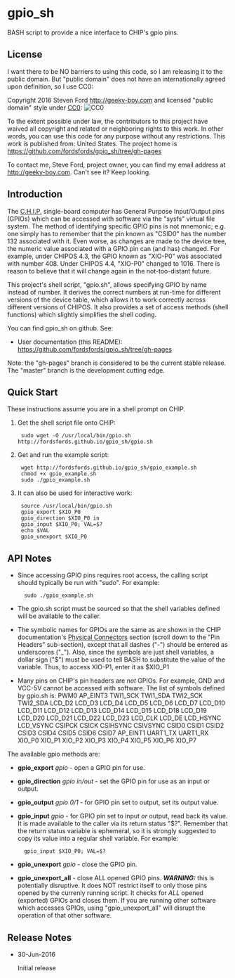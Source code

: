 # gpio_sh
BASH script to provide a nice interface to CHIP's gpio pins.

## License

I want there to be NO barriers to using this code, so I am releasing it to the public domain.  But "public domain" does not have an internationally agreed upon definition, so I use CC0:

Copyright 2016 Steven Ford http://geeky-boy.com and licensed
"public domain" style under
[CC0](http://creativecommons.org/publicdomain/zero/1.0/): 
![CC0](https://licensebuttons.net/p/zero/1.0/88x31.png "CC0")

To the extent possible under law, the contributors to this project have
waived all copyright and related or neighboring rights to this work.
In other words, you can use this code for any purpose without any
restrictions.  This work is published from: United States.  The project home
is https://github.com/fordsfords/gpio_sh/tree/gh-pages

To contact me, Steve Ford, project owner, you can find my email address
at http://geeky-boy.com.  Can't see it?  Keep looking.

## Introduction

The [C.H.I.P.](http://getchip.com/) single-board computer has General Purpose
Input/Output pins (GPIOs) which can be accessed with software via the "sysfs"
virtual file system.  The method of identifying specific GPIO pins is not
mnemonic; e.g. one simply has to remember that the pin known as "CSID0" has the
number 132 associated with it.  Even worse, as changes are made to the device
tree, the numeric value associated with a GPIO pin can (and has) changed.  For
example, under CHIPOS 4.3, the GPIO known as "XIO-P0" was associated with
number 408.  Under CHIPOS 4.4, "XIO-P0" changed to 1016.  There is reason to
believe that it will change again in the not-too-distant future.

This project's shell script, "gpio.sh", allows specifying GPIO by name instead
of number.  It derives the correct numbers at run-time for different versions
of the device table, which allows it to work correctly across different
versions of CHIPOS.  It also provides a set of access methods (shell functions)
which slightly simplifies the shell coding.

You can find gpio_sh on github.  See:

* User documentation (this README): https://github.com/fordsfords/gpio_sh/tree/gh-pages

Note: the "gh-pages" branch is considered to be the current stable release.  The "master" branch is the development cutting edge.

## Quick Start

These instructions assume you are in a shell prompt on CHIP.

1. Get the shell script file onto CHIP:

        sudo wget -O /usr/local/bin/gpio.sh http://fordsfords.github.io/gpio_sh/gpio.sh

2. Get and run the example script:

        wget http://fordsfords.github.io/gpio_sh/gpio_example.sh
        chmod +x gpio_example.sh
        sudo ./gpio_example.sh

3. It can also be used for interactive work:

        source /usr/local/bin/gpio.sh
        gpio_export $XIO_P0
        gpio_direction $XIO_P0 in
        gpio_input $XIO_P0; VAL=$?
        echo $VAL
        gpio_unexport $XIO_P0

## API Notes

* Since accessing GPIO pins requires root access, the calling script should
typically be run with "sudo".  For example:

        sudo ./gpio_example.sh

* The gpio.sh script must be sourced so that the shell variables defined will be
available to the caller.

* The symbolic names for GPIOs are the same as are shown in the CHIP
documentation's [Physical
Connectors](http://docs.getchip.com/chip.html#physical-connectors) section
(scroll down to the "Pin Headers" sub-section), except that all dashes ("-")
should be entered as underscores ("_").  Also, since the symbols are just shell
variables, a dollar sign ("$") must be used to tell BASH to substitute the
value of the variable.  Thus, to access XIO-P1, enter it as $XIO_P1

* Many pins on CHIP's pin headers are *not* GPIOs.  For example, GND and VCC-5V
cannot be accessed with software.  The list of symbols defined by gpio.sh
is: PWM0 AP_EINT3 TWI1_SCK TWI1_SDA TWI2_SCK TWI2_SDA LCD_D2 LCD_D3 LCD_D4 LCD_D5 LCD_D6 LCD_D7 LCD_D10 LCD_D11 LCD_D12 LCD_D13 LCD_D14 LCD_D15 LCD_D18 LCD_D19 LCD_D20 LCD_D21 LCD_D22 LCD_D23 LCD_CLK LCD_DE LCD_HSYNC LCD_VSYNC CSIPCK CSICK CSIHSYNC CSIVSYNC CSID0 CSID1 CSID2 CSID3 CSID4 CSID5 CSID6 CSID7 AP_EINT1 UART1_TX UART1_RX XIO_P0 XIO_P1 XIO_P2 XIO_P3 XIO_P4 XIO_P5 XIO_P6 XIO_P7

The available gpio methods are:
* **gpio_export** *gpio* - open a GPIO pin for use.
* **gpio_direction** *gpio* *in/out* - set the GPIO pin for use as an input or output.
* **gpio_output** *gpio* *0/1* - for GPIO pin set to output, set its output
value.
* **gpio_input** *gpio* - for GPIO pin set to input *or* output, read back its
value.  It is made available to the caller via its return status "$?".
Remember that the return status variable is ephemeral, so it is strongly
suggested to copy its value into a regular shell variable.  For example:

        gpio_input $XIO_P0; VAL=$?

* **gpio_unexport** *gpio* - close the GPIO pin.
* **gpio_unexport_all** - close ALL opened GPIO pins.  ***WARNING:*** this is
potentially disruptive.  It does NOT restrict itself to only those pins opened
by the currenly running script.  It checks for *ALL* opened (exported) GPIOs
and closes them.  If you are running other software which accesses GPIOs, using
"gpio_unexport_all" will disrupt the operation of that other software.

## Release Notes

* 30-Jun-2016

    Initial release
